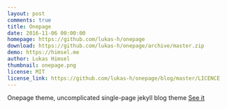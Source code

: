 ```yaml
---
layout: post
comments: true
title: Onepage
date: 2016-11-06 00:00:00
homepage: https://github.com/lukas-h/onepage
download: https://github.com/lukas-h/onepage/archive/master.zip
demo: https://himsel.me
author: Lukas Himsel
thumbnail: onepage.png
license: MIT
license_link: https://github.com/lukas-h/onepage/blog/master/LICENCE
---
```


Onepage theme, uncomplicated single-page jekyll blog theme [See it](https://himsel.me/onepage)
